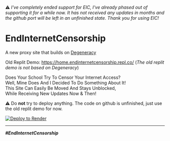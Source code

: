 ⚠️ _I've completely ended support for EIC, I've already phased out of supporting it for a while now. It has not received any updates in months and the github port will be left in an unfinished state. Thank you for using EIC!_

# EndInternetCensorship

A new proxy site that builds on [Degeneracy](https://github.com/Degen-dev/Degeneracy)

Old Replit Demo: https://home.endinternetcensorship.repl.co/ (*The old replit demo is not based on Degeneracy*)

Does Your School Try To Censor Your Internet Access?<br>
Well, Mine Does And I Decided To Do Something About It!<br>
This Site Can Easily Be Moved And Stays Unblocked,<br>
While Receiving New Updates Now & Then!

⚠️ Do **not** try to deploy anything. The code on github is unfinished, just use the old replit demo for now.



[![Deploy to Render](https://binbashbanana.github.io/deploy-buttons/buttons/remade/render.svg)](https://render.com/deploy?repo=https://github.com/dolphinboy12213/EndInternetCensorship)
<hr>

<i><b>#EndInternetCensorship<b><i>

